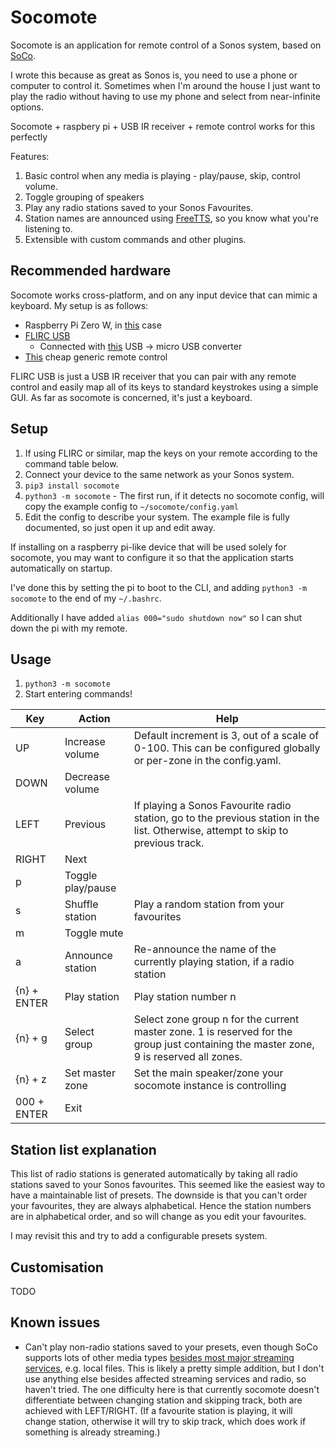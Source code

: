 Socomote
========

Socomote is an application for remote control of a Sonos system,
based on [SoCo](https://soco.readthedocs.io/en/latest/).

I wrote this because as great as Sonos is, you need to use a phone or computer to control it. Sometimes when I'm
around the house I just want to play the radio without having to use my phone and select from near-infinite options.

Socomote + raspbery pi + USB IR receiver + remote control works for this perfectly

Features:
1. Basic control when any media is playing - play/pause, skip, control volume. 
2. Toggle grouping of speakers
3. Play any radio stations saved to your Sonos Favourites.
4. Station names are announced using [FreeTTS](https://freetts.com/), so you know what you're listening to.
5. Extensible with custom commands and other plugins.


Recommended hardware
-----------------

Socomote works cross-platform, and on any input device that can mimic a keyboard. My setup is as
follows:
 - Raspberry Pi Zero W, in [this](https://thepihut.com/collections/raspberry-pi-zero-cases/products/adafruit-raspberry-pi-zero-case) case
 - [FLIRC USB](https://flirc.tv/more/flirc-usb)
   - Connected with [this](https://thepihut.com/products/usb-to-microusb-otg-converter-shim) USB -> micro USB converter
 - [This](https://thepihut.com/products/mini-remote-control) cheap generic remote control

FLIRC USB is just a USB IR receiver that you can pair with any remote control and easily
map all of its keys to standard keystrokes using a simple GUI. As far as socomote is concerned,
it's just a keyboard.


Setup
-----
1. If using FLIRC or similar, map the keys on your remote according to the command table below.
2. Connect your device to the same network as your Sonos system.
3. `pip3 install socomote`
4. `python3 -m socomote` - The first run, if it detects no socomote config, will copy the example config
   to `~/socomote/config.yaml`
4. Edit the config to describe your system. The example file is fully documented, so just open it up and edit away.

If installing on a raspberry pi-like device that will be used solely for socomote, you may
want to configure it so that the application starts automatically on startup.

I've done this by setting the pi to boot to the CLI, and adding `python3 -m socomote` to the
end of my `~/.bashrc`.

Additionally I have added `alias 000="sudo shutdown now"` so I can shut down the pi with
my remote.


Usage
-----

1. `python3 -m socomote`
2.  Start entering commands!


| Key         | Action            | Help                                                                                                                              |
|-------------|-------------------|-----------------------------------------------------------------------------------------------------------------------------------|
| UP          | Increase volume   | Default increment is 3, out of a scale of 0-100. This can be configured globally or per-zone in the config.yaml.                  |
| DOWN        | Decrease volume   |                                                                                                                                   |
| LEFT        | Previous          | If playing a Sonos Favourite radio station, go to the previous station in the list. Otherwise, attempt to skip to previous track. |
| RIGHT       | Next              |                                                                                                                                   |
| p           | Toggle play/pause |                                                                                                                                   |
| s           | Shuffle station   | Play a random station from your favourites                                                                                        |
| m           | Toggle mute       |                                                                                                                                   |
| a           | Announce station  | Re-announce the name of the currently playing station, if a radio station                                                         |
| {n} + ENTER | Play station      | Play station number n                                                                                                             |
| {n} + g     | Select group      | Select zone group n for the current master zone. 1 is reserved for the group just containing the master zone, 9 is reserved all zones.                                |
| {n} + z     | Set master zone   | Set the main speaker/zone your socomote instance is controlling                                                                   |
| 000 + ENTER | Exit              |                                                                                                                                   |


Station list explanation
------------------------
This list of radio stations is generated automatically by taking all radio stations saved to your Sonos favourites. This
seemed like the easiest way to have a maintainable list of presets. The downside is that you can't order your favourites,
they are always alphabetical. Hence the station numbers are in alphabetical order, and so will change as you edit your
favourites.

I may revisit this and try to add a configurable presets system.


Customisation
-------------
TODO


Known issues
------------
- Can't play non-radio stations saved to your presets, even though SoCo supports lots of other media types [besides most major
streaming services](https://github.com/SoCo/SoCo/issues/557), e.g. local files. This is likely a pretty simple addition, 
  but I don't use anything else besides affected streaming services and radio, so haven't tried.
  The one difficulty here is that currently socomote doesn't differentiate
  between changing station and skipping track, both are achieved with LEFT/RIGHT. (If a favourite station is playing,
  it will change station, otherwise it will try to skip track, which does work if something is already streaming.)
  